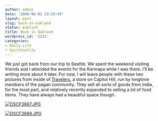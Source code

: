 ```yaml
---
author: admin
date: '2008-06-01 23:19:45'
layout: post
slug: back-in-oakland
status: publish
title: Back in Oakland
wordpress_id: '2231'
categories:
- Daily Life
- Spirituality
---
```


We just got back from our trip to Seattle. We spent the weekend visiting
friends and I attended the events for the Karmapa while I was there.
I'll be writing more about it later. For now, I will leave people with
these two pictures from inside of
[Travelers](http://www.travelersteaco.com/), a store on Capitol Hill,
run by longtime members of the pagan community. They sell all sorts of
goods from India, for the most part, and relatively recently expanded to
selling a lot of food items. They have always had a beautiful space
though.

[![DSCF3667.JPG](http://farm4.static.flickr.com/3029/2543649441_076d4842b6.jpg)](http://www.flickr.com/photos/albill/2543649441/ "DSCF3667.JPG by albill, on Flickr")

[![DSCF3669.JPG](http://farm4.static.flickr.com/3038/2543651447_4f6f2e041f.jpg)](http://www.flickr.com/photos/albill/2543651447/ "DSCF3669.JPG by albill, on Flickr")
